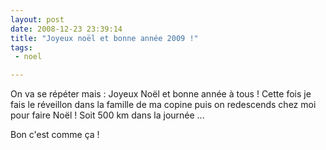 ```yaml
---
layout: post
date: 2008-12-23 23:39:14
title: "Joyeux noël et bonne année 2009 !"
tags:
 - noel

---
```


On va se répéter mais : Joyeux Noël et bonne année à tous ! Cette fois je fais le réveillon dans la famille de ma copine puis on redescends chez moi pour faire Noël ! Soit 500 km dans la journée ...

Bon c'est comme ça !
